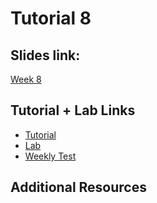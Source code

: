 # Tutorial 8

## Slides link:
[Week 8](https://docs.google.com/presentation/d/1-8Wva-uhMlTTPY5dZaZxkr3xFbtxXYR4bfIIdP4518o/edit?usp=sharing)

## Tutorial + Lab Links
- [Tutorial]()
- [Lab]()
- [Weekly Test]()

## Additional Resources
